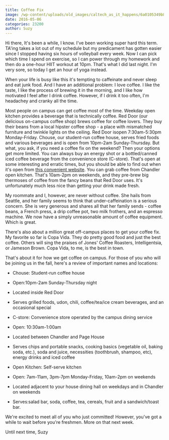 ```yaml
---
title: Coffee Fix
image: /wp-content/uploads/old_images/caltech_as_it_happens/6a0105349b8251970b01b7c850927a970b.png
date: 2016-05-06
categories: 23200
author: Suzy
---
```


Hi there,
It's been a while, I know. I've been working super hard this term. TA'ing takes a lot out of my schedule but my predicament has gotten easier since I stopped having six hours of volleyball every week. Now I can pick which time I spend on exercise, so I can power through my homework and then do a one-hour HIIT workout at 10pm. That's what I did last night. I'm very sore, so today I get an hour of yoga instead.

When your life is busy like this it's tempting to caffeinate and never sleep and eat junk food. And I have an additional problem: I love coffee. I like the taste, I like the process of brewing it in the morning, and I like how motivated I feel after I drink coffee. However, if I drink it too often, I'm headachey and cranky all the time.

Most people on campus can get coffee most of the time. Weekday open kitchen provides a beverage that is technically coffee. Red Door (our delicious on-campus coffee shop) brews coffee for coffee lovers. They buy their beans from a local hipster coffee shop - a place with mismatched furniture and twinkle lights on the ceiling. Red Door isopen 7:30am-5:30pm Monday-Friday. Chouse, our student-run coffee house, serves fried foods and various beverages and is open from 10pm-2am Sunday-Thursday. But what, you ask, if you need a coffee fix on the weekend?
Then your options get more limited. You can always buy an energy shot or a bottled/canned iced coffee beverage from the convenience store (C-store). That's open at some interesting and erratic times, but you should be able to find out when it's open from [this convenient website](https://whatsopen.caltech.edu/). You can grab coffee from Chandler open kitchen. That's 10am-2pm on weekends, and they pre-brew big thermoses of coffee from the fancy beans that Red Door uses. It's unfortunately much less nice than getting your drink made fresh.

My roommate and I, however, are never without coffee. She hails from Seattle, and her family seems to think that under-caffeination is a serious concern. She is very generous and shares all that her family sends - coffee beans, a French press, a drip coffee pot, two milk frothers, and an espresso machine. We now have a simply unreasonable amount of coffee equipment. Which is great.

There's also about a million great off-campus places to get your coffee fix. My favorite so far is Copa Vida. They do pretty good food and just the best coffee. Others will sing the praises of Jones' Coffee Roasters, Intelligentsia, or Jameson Brown. Copa Vida, to me, is the best in town.

That's about it for how we get coffee on campus. For those of you who will be joining us in the fall, here's a review of important names and locations:

- Chouse: Student-run coffee house

- Open:10pm-2am Sunday-Thursday night
- Located inside Red Door
- Serves grilled foods, udon, chili, coffee/tea/ice cream beverages, and an occasional special

- C-store: Convenience store operated by the campus dining service

- Open: 10:30am-1:00am
- Located between Chandler and Page House
- Serves chips and portable snacks, cooking basics (vegetable oil, baking soda, etc.), soda and juice, necessities (toothbrush, shampoo, etc), energy drinks and iced coffee

- Open Kitchen: Self-serve kitchen 

- Open: 7am-11am, 3pm-7pm Monday-Friday, 10am-2pm on weekends
- Located adjacent to your house dining hall on weekdays and in Chandler on weekends
- Serves:salad bar, soda, coffee, tea, cereals, fruit and a sandwich/toast bar.

We're excited to meet all of you who just committed! However, you've got a while to wait before you're freshmen. More on that next week.

Until next time,
Suzy
